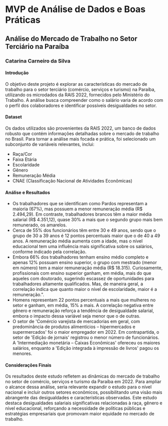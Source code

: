 # MVP de Análise de Dados e Boas Práticas
## Análise do Mercado de Trabalho no Setor Terciário na Paraíba
### Catarina Carneiro da Silva

#### Introdução
O objetivo deste projeto é explorar as características do mercado de trabalho para o setor terciário (comércio, serviços e turismo) na Paraíba, utilizando os microdados da RAIS 2022, fornecidos pelo Ministério do Trabalho. A análise busca compreender como o salário varia de acordo com o perfil dos colaboradores e identificar possíveis desigualdades no setor.

#### Dataset
Os dados utilizados são provenientes da RAIS 2022, um banco de dados robusto que contém informações detalhadas sobre o mercado de trabalho no Brasil. Para tornar a análise mais focada e prática, foi selecionado um subconjunto de variáveis relevantes, inclui:
* Raça/Cor
* Faixa Etária
* Escolaridade
* Gênero
* Remuneração Média
* CNAE (Classificação Nacional de Atividades Econômicas)

#### Análise e Resultados
* Os trabalhadores que se identificam como Pardos representam a maioria (67%), mas possuem a menor remuneração média (R$ 2.494,29). Em contraste, trabalhadores brancos têm a maior média salarial (R$ 4.351,12), quase 30% a mais que o segundo grupo mais bem remunerado, os amarelos.
* Cerca de 55% dos funcionários têm entre 30 e 49 anos, sendo que o grupo de 30 a 39 anos é 12 pontos percentuais maior que o de 40 a 49 anos. A remuneração média aumenta com a idade, mas o nível educacional tem uma influência mais significativa sobre os salários, conforme indicado pela correlação.
* Embora 66% dos trabalhadores tenham ensino médio completo e apenas 12% possuam ensino superior, o grupo com mestrado (menor em número) tem a maior remuneração média (R$ 18.315). Curiosamente, profissionais com ensino superior ganham, em média, mais do que aqueles com doutorado, sugerindo escassez de oportunidades para trabalhadores altamente qualificados. Mas, de maneira geral, a correlação indica que quanto maior o nível de escolaridade, maior é a remuneração.".
* Homens representam 22 pontos percentuais a mais que mulheres no setor e ganham, em média, 15% a mais. A correlação negativa entre gênero e remuneração reforça a tendência de desigualdade salarial, embora o impacto dessa variável seja menor que o de outras.
* O setor de 'Comércio varejista de mercadorias em geral, com predominância de produtos alimentícios – hipermercados e supermercados' foi o maior empregador em 2022. Em contrapartida, o setor de 'Edição de jornais' registrou o menor número de funcionários. A 'Intermediação monetária – Caixas Econômicas' ofereceu os maiores salários, enquanto a 'Edição integrada à impressão de livros' pagou os menores.

#### Considerações Finais
Os resultados deste estudo refletem as dinâmicas do mercado de trabalho no setor de comércio, serviços e turismo da Paraíba em 2022. Para ampliar o alcance dessa análise, seria relevante expandir o estudo para o nível nacional e incluir outros setores econômicos, possibilitando uma visão mais abrangente das desigualdades e características observadas.
Este estudo destaca desigualdades salariais significativas relacionadas à raça, gênero e nível educacional, reforçando a necessidade de políticas públicas e estratégias empresariais que promovam maior equidade no mercado de trabalho.
